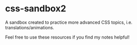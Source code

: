 # css-sandbox2

A sandbox created to practice more advanced CSS topics, i.e. translations/animations.

Feel free to use these resources if you find my notes helpful!
